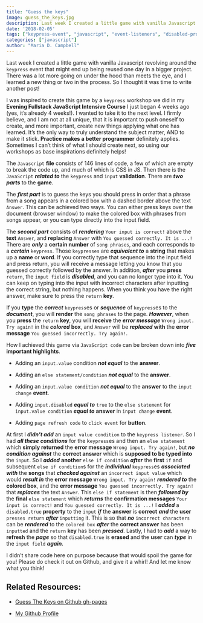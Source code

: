 ```yaml
---
title: "Guess the keys"
image: guess_the_keys.jpg
description: Last week I created a little game with vanilla Javascript revolving around the keypress event that might end up being reused one day in a bigger project.
date: '2018-02-05'
tags: ["keypress-event", "javascript", "event-listeners", "disabled-property"]
categories: ["javascript"]
author: "Maria D. Campbell"
---
```


Last week I created a little game with vanilla Javascript revolving around the `keypress` event that might end up being reused one day in a bigger project. There was a lot more going on under the hood than meets the eye, and I learned a new thing or two in the process. So I thought it was time to write another post!

I was inspired to create this game by a `keypress` workshop we did in my **Evening Fullstack JavaScript Intensive Course** I just began 4 weeks ago (yes, it’s already 4 weeks!). I wanted to take it to the next level. I firmly believe, and I am not at all unique, that it is important to push oneself to create, and more important, create new things applying what one has learned. It’s the only way to truly understand the subject matter, AND to make it stick. **Practice makes a better programmer** definitely applies. Sometimes I can’t think of what I should create next, so using our workshops as base inspirations definitely helps!

The `Javascript` **file** consists of 146 lines of code, a few of which are empty to break the code up, and much of which is CSS in JS. Then there is the `JavaScript` ***related to*** the `keypress` and `input` **validation**. There are ***two parts*** to the **game**.

The ***first part*** is to guess the keys you should press in order that a phrase from a song appears in a colored box with a dashed border above the text `Answer`. This can be achieved two ways. You can either press keys over the document (browser window) to make the colored box with phrases from songs appear, or you can type directly into the input field.

The ***second part*** consists of ***rendering*** `Your input is correct!` above the **text** `Answer`, and **replacing** `Answer` with `You guessed correctly. It is ...!` There are ***only*** a **certain number** of `song phrases`, and each corresponds to a ***certain*** `keypress`. Those `keypresses` are ***equivalent to*** a **string** that makes up a **name** or **word**. If you correctly type that sequence into the input field and press return, you will receive a message letting you know that you guessed correctly followed by the answer. In addition, ***after*** you **press** `return`, the `input field` is ***disabled***, and you can no longer type into it. You can keep on typing into the input with incorrect characters after inputting the correct string, but nothing happens. When you think you have the right answer, make sure to press the `return` **key**.

If you **type** the ***correct*** `keypress`es or ***sequence*** of `keypress`es to the ***document***, you will **render** the `song phrases` to the page. ***However***, when you **press** the `return` **key**, you will **receive** the ***error message*** `Wrong input. Try again!` in the ***colored*** **box**, and `Answer` will be ***replaced*** **with** the **error message** `You guessed incorrectly. Try again!`.

How I achieved this game via `JavaScript code` can be broken down into ***five*** **important highlights**.

+ Adding an `input.value` condition ***not equal*** to the **answer**.

+ Adding an `else statement/condition` ***not equal*** to the **answer**.

+ Adding an `input.value condition` ***not equal*** to the **answer** to the `input change` **event**.

+ Adding `input.disabled` ***equal to*** `true` to the `else statement` for `input.value condition` ***equal to*** **answer** in `input change` **event**.

+ Adding `page refresh code` to `click event` for **button**.

At first I ***didn’t add*** an `input value condition` to the `keypress listener`. So I had ***all these conditions*** for the k`eypress`es and then an `else statement` which **simply returned** the **error message** `Wrong input. Try again!`, but ***no condition against*** the **correct answer** which is **supposed to be typed into** the `input`. So I ***added*** **another** `else if condition` ***after*** the **first** `if` and subsequent `else if condition`s for the ***individual*** `keypress`es ***associated with*** the **songs** that ***checked against*** an `incorrect input value` which would ***result in*** the **error message** `Wrong input. Try again!` ***rendered to*** the **colored box**, and the **error message** `You guessed incorrectly. Try again!` that ***replaces*** the text `Answer`. This `else if statement` is then ***followed by*** the **final** `else statement` which ***returns*** the **confirmation messages** `Your input is correct!` and `You guessed correctly. It is ...!` I ***added*** a `disabled.true` **property** to the `input` ***if*** the **answer** is **correct** ***and*** the **user** `presses return` ***after*** `inputting` it. This is so that ***no*** `incorrect characters` can be ***rendered*** to the `colored box` ***after*** the **correct answer** has been `inputted` and the `return` **key** has been ***pressed***. Lastly, I had to ***add*** a way to **refresh** the ***page*** so that `disabled.true` is **erased** and the **user** can ***type*** in the `input field` ***again***.

I didn’t share code here on purpose because that would spoil the game for you! Please do check it out on Github, and give it a whirl! And let me know what you think!

## Related Resources:

+ [Guess The Keys on Github gh-pages](https://interglobalmedia.github.io/guess-the-keys/)

+ [My Github Profile](https://github.com/interglobalmedia)